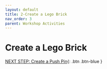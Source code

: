 ```yaml
---
layout: default
title: 2-Create a Lego Brick
nav_order: 3
parent: Workshop Activities
---
```


# Create a Lego Brick

[NEXT STEP: Create a Push Pin](act-3.html){: .btn .btn-blue }

